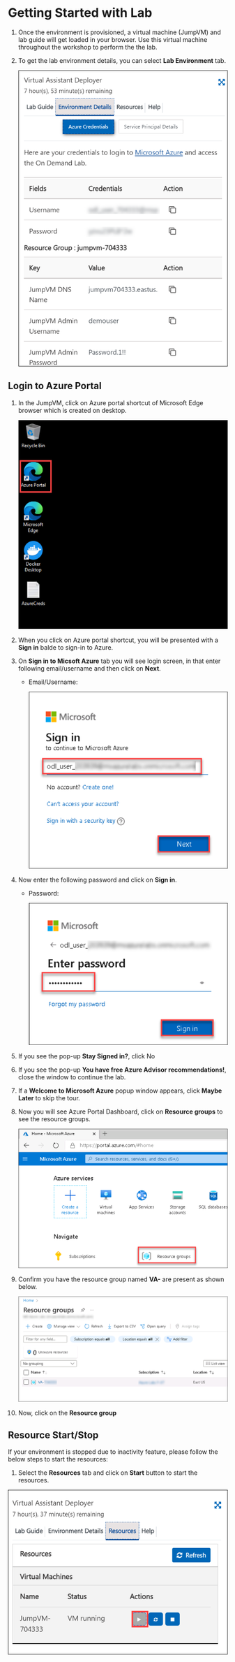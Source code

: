 # Getting Started with Lab

1. Once the environment is provisioned, a virtual machine (JumpVM) and lab guide will get loaded in your browser. Use this virtual machine throughout the workshop to perform the the lab.


1. To get the lab environment details, you can select **Lab Environment** tab. 

   ![](images/labenv.png "Lab Environment")
 
## Login to Azure Portal

1. In the JumpVM, click on Azure portal shortcut of Microsoft Edge browser which is created on desktop.

   ![azure portal.](images/azportal.png)
   
1. When you click on Azure portal shortcut, you will be presented with a **Sign in** balde to sign-in to Azure.
   
1. On **Sign in to Micsoft Azure** tab you will see login screen, in that enter following email/username and then click on **Next**. 
   * Email/Username: <inject key="AzureAdUserEmail"></inject>
   
     ![](images/signin1.png "Enter Email")
     
1. Now enter the following password and click on **Sign in**.
   * Password: <inject key="AzureAdUserPassword"></inject>
   
     ![](images/signin2.png "Enter Password")
     
1. If you see the pop-up **Stay Signed in?**, click No

1. If you see the pop-up **You have free Azure Advisor recommendations!**, close the window to continue the lab.

1. If a **Welcome to Microsoft Azure** popup window appears, click **Maybe Later** to skip the tour.
   
1. Now you will see Azure Portal Dashboard, click on **Resource groups** to see the resource groups.

   ![](images/rg1.png "Resource groups")
   
1. Confirm you have the resource group named **VA-<inject key="DeploymentID" enableCopy="false" />** are present as shown below.

   ![](images/rg2.png "Resource groups")
   
1. Now, click on the **Resource group** 

## Resource Start/Stop

If your environment is stopped due to inactivity feature, please follow the below steps to start the resources: 

1. Select the **Resources** tab and click on **Start** button to start the resources.

![azure portal.](images/resourcestab.png)
